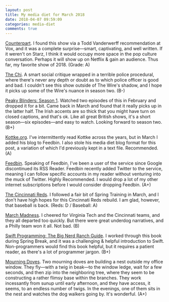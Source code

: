 ```yaml
---
layout: post
title: My media diet for March 2018
date: 2018-04-07 09:59:09
categories: media-diet
comments: true
---
```

[Counterpart](https://amzn.to/2GJuDE4). I found this show via a Todd Vanderwerff recommendation at Vox, and it was a complete surprise—smart, captivating, and well written. If it weren't on Starz, I think it would occupy more space in the pop culture conversation. Perhaps it will show up on Netflix & gain an audience. Thus far, my favorite show of 2018. (Grade: A)

[The Chi](https://amzn.to/2GGIEXn). A smart social critique wrapped in a terrible police procedural, where there's never any depth or doubt as to which police officer is good and bad. I couldn't see this show outside of The Wire's shadow, and I hope it picks up some of the Wire's nuance in season two. (B-)

[Peaky Blinders: Season 1](https://www.netflix.com/title/80002479). Watched two episodes of this in February and dropped it for a bit. Came back in March and found that it really picks up in the latter half. The Irish accents are so thick that you might have turn on closed captions, and that's ok. Like all great British shows, it's a short season—six episodes—and easy to watch. Looking forward to season two. (B+)

[Kottke.org](https://kottke.org). I've intermittently read Kottke across the years, but in March I added his blog to Feedbin. I also stole his media diet blog format for this post, a variation of which I'd previously kept in a text file. Recommended. (A)

[Feedbin](https://feedbin.com). Speaking of Feedbin, I've been a user of the service since Google discontinued its RSS Reader. Feedbin recently added Twitter to the service, meaning I can follow specific accounts in my reader without venturing into the muck of Twitter. Highly Recommended. I would drop a lot of my other internet subscriptions before I would consider dropping Feedbin. (A+)

[The Cincinnati Reds](https://redlegnation.com). I followed a fair bit of Spring Training in March, and I don't have high hopes for this Cincinnati Reds rebuild. I am glad, however, that baseball is back. (Reds: D / Baseball: A)

[March Madness](https://www.ncaa.com/interactive-bracket/basketball-men/d1). I cheered for Virginia Tech and the Cincinnati teams, and they all departed too quickly. But there were great underdog narratives, and a Philly team won it all. Not bad. (B)

[Swift Programming: The Big Nerd Ranch Guide](https://amzn.to/2Jt4dYU). I worked through this book during Spring Break, and it was a challenging & helpful introduction to Swift. Non-programmers would find this book helpful, but it requires a patient reader, as there's a lot of programmer jargon. (B+)

[Mourning Doves](http://www.audubon.org/field-guide/bird/mourning-dove). Two mourning doves are building a nest outside my office window. They fly—with a twig in beak—to the window ledge, wait for a few seconds, and then zip into the neighboring tree, where they seem to be constructing a rather flimsy base within the branches. They work incessantly from sunup until early afternoon, and they have access, it seems, to an endless number of twigs. In the evenings, one of them sits in the nest and watches the dog walkers going by. It's wonderful. (A+)
